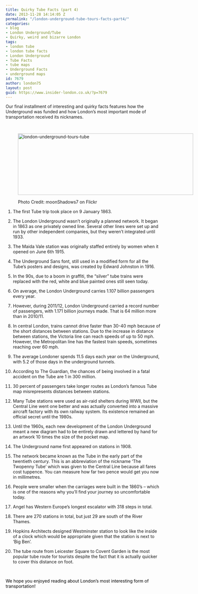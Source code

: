 ```yaml
---
title: Quirky Tube Facts (part 4)
date: 2013-11-28 14:14:05 Z
permalink: "/london-underground-tube-tours-facts-part4/"
categories:
- blog
- London Underground/Tube
- Quirky, weird and bizarre London
tags:
- london tube
- london tube facts
- London Underground
- Tube Facts
- tube maps
- Underground Facts
- underground maps
id: 7679
author: london75
layout: post
guid: https://www.insider-london.co.uk/?p=7679
---
```


Our final installment of interesting and quirky facts features how the Underground was funded and how London’s most important mode of transportation received its nicknames.

&nbsp;<figure id="attachment_12080" style="width: 569px" class="wp-caption aligncenter">

<img class="size-full wp-image-12080   " title="london-tube-tours-quirky" alt="london-underground-tours-tube" src="/wp-content/uploads/2013/09/mindthegap.png" width="569" height="199" /><figcaption class="wp-caption-text">Photo Credit: moonShadows7 on Flickr</figcaption></figure> 

1. The first Tube trip took place on 9 January 1863.

2. The London Underground wasn&#8217;t originally a planned network. It began in 1863 as one privately owned line. Several other lines were set up and run by other independent companies, but they weren&#8217;t integrated until 1933.

3. The Maida Vale station was originally staffed entirely by women when it opened on June 6th 1915.

4. The Underground Sans font, still used in a modified form for all the Tube’s posters and designs, was created by Edward Johnston in 1916.

5. In the 90s, due to a boom in graffiti, the “silver” tube trains were replaced with the red, white and blue painted ones still seen today.

6. On average, the London Underground carries 1.107 billion passengers every year.

7. However, during 2011/12, London Underground carried a record number of passengers, with 1.171 billion journeys made. That is 64 million more than in 2010/11.

8. In central London, trains cannot drive faster than 30-40 mph because of the short distances between stations. Due to the increase in distance between stations, the Victoria line can reach speeds of up to 50 mph. However, the Metropolitan line has the fastest train speeds, sometimes reaching over 60 mph.

9. The average Londoner spends 11.5 days each year on the Underground, with 5.2 of those days in the underground tunnels.

10. According to The Guardian, the chances of being involved in a fatal accident on the Tube are 1 in 300 million.

11. 30 percent of passengers take longer routes as London’s famous Tube map misrepresents distances between stations.

12. Many Tube stations were used as air-raid shelters during WWII, but the Central Line went one better and was actually converted into a massive aircraft factory with its own railway system. Its existence remained an official secret until the 1980s.

13. Until the 1960s, each new development of the London Underground meant a new diagram had to be entirely drawn and lettered by hand for an artwork 10 times the size of the pocket map.

14. The Underground name first appeared on stations in 1908.

15. The network became known as the Tube in the early part of the twentieth century. This is an abbreviation of the nickname ‘The Twopenny Tube’ which was given to the Central Line because all fares cost tuppence. You can measure how far two pence would get you now in millimetres.

16. People were smaller when the carriages were built in the 1860’s &#8211; which is one of the reasons why you’ll find your journey so uncomfortable today.

17. Angel has Western Europe’s longest escalator with 318 steps in total.

18. There are 270 stations in total, but just 29 are south of the River Thames.

19. Hopkins Architects designed Westminster station to look like the inside of a clock which would be appropriate given that the station is next to ‘Big Ben’.

20. The tube route from Leicester Square to Covent Garden is the most popular tube route for tourists despite the fact that it is actually quicker to cover this distance on foot.

&nbsp;

<span style="color: #000000;">We hope you enjoyed reading about London’s most interesting form of transportation!</span>
